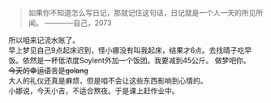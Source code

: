 > 如果你不知道怎么写日记，那就记住这句话，日记就是一个人一天的所见所闻。 ————自己，2073  

所以咱来记流水账了。  
早上梦见自己9点起床迟到，怪小娜没有叫我起床，结果才6点。去找晴子吃早饭。依然是一杯低浓度Soylent外加一个饭团。我要减到45公斤。  做梦吧你。  
~~今天的幸运语言是golang~~  
大人的礼仪还真是麻烦，但是咱不会让这些东西影响到心情的。  
小娜说，今天小吉，不适合熬夜。于是课上赶作业中。  